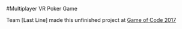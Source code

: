 #Multiplayer VR Poker Game

Team [Last Line] made this unfinished project at [Game of Code 2017](http://www.gameofcode.eu/)
